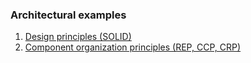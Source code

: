### Architectural examples
1. [Design principles (SOLID)](src/ComponentOrganiztion)
1. [Component organization principles (REP, CCP, CRP)](src/Solid)
